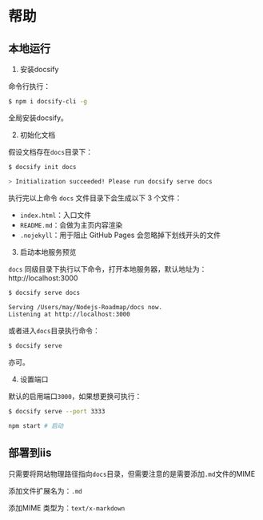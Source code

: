 # 帮助

## 本地运行

1. 安装docsify

命令行执行：
``` bash
$ npm i docsify-cli -g
```
全局安装docsify。

2. 初始化文档

假设文档存在`docs`目录下：
``` bash
$ docsify init docs

> Initialization succeeded! Please run docsify serve docs
```
执行完以上命令 `docs` 文件目录下会生成以下 3 个文件：

- `index.html`：入口文件
- `README.md`：会做为主页内容渲染
- `.nojekyll`：用于阻止 GitHub Pages 会忽略掉下划线开头的文件

3. 启动本地服务预览

`docs` 同级目录下执行以下命令，打开本地服务器，默认地址为：http://localhost:3000
``` bash
$ docsify serve docs

Serving /Users/may/Nodejs-Roadmap/docs now.
Listening at http://localhost:3000
```

或者进入`docs`目录执行命令：
``` bash
$ docsify serve
```
亦可。

4. 设置端口

默认的启用端口`3000`，如果想更换可执行：

``` bash
$ docsify serve --port 3333
```

``` bash
npm start # 启动
```

## 部署到iis

只需要将网站物理路径指向`docs`目录，但需要注意的是需要添加`.md`文件的MIME

添加文件扩展名为：`.md`

添加MIME 类型为：`text/x-markdown`